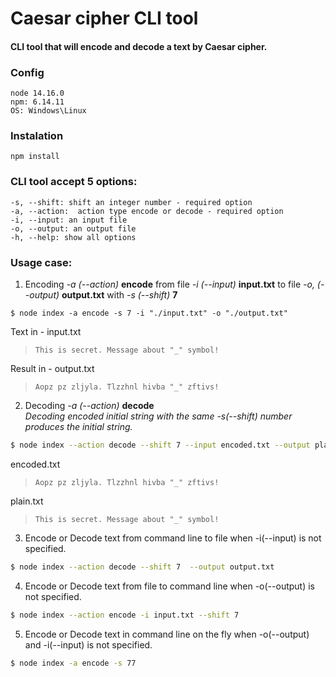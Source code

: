 # Caesar cipher CLI tool

#### CLI tool that will encode and decode a text by Caesar cipher.

### Config

    node 14.16.0
    npm: 6.14.11
    OS: Windows\Linux

### Instalation

    npm install

### CLI tool accept 5 options:

    -s, --shift: shift an integer number - required option
    -a, --action:  action type encode or decode - required option
    -i, --input: an input file
    -o, --output: an output file
    -h, --help: show all options

### Usage case:

1. Encoding _-a (--action)_ **encode** from file _-i (--input)_ **input.txt** to file _-o, (--output)_ **output.txt** with _-s (--shift)_ **7**

```
$ node index -a encode -s 7 -i "./input.txt" -o "./output.txt"
```

Text in - input.txt

> `This is secret. Message about "_" symbol!`

Result in - output.txt

> `Aopz pz zljyla. Tlzzhnl hivba "_" zftivs!`

2. Decoding _-a (--action)_ **decode**  
   _Decoding encoded initial string with the same -s(--shift) number produces the initial string._

```bash
$ node index --action decode --shift 7 --input encoded.txt --output plain.txt
```

encoded.txt

> `Aopz pz zljyla. Tlzzhnl hivba "_" zftivs!`

plain.txt

> `This is secret. Message about "_" symbol!`

3. Encode or Decode text from command line to file when -i(--input) is not specified.

```bash
$ node index --action decode --shift 7  --output output.txt
```

4. Encode or Decode text from file to command line when -o(--output) is not specified.

```bash
$ node index --action encode -i input.txt --shift 7
```

5. Encode or Decode text in command line on the fly when -o(--output) and -i(--input) is not specified.

```bash
$ node index -a encode -s 77
```
